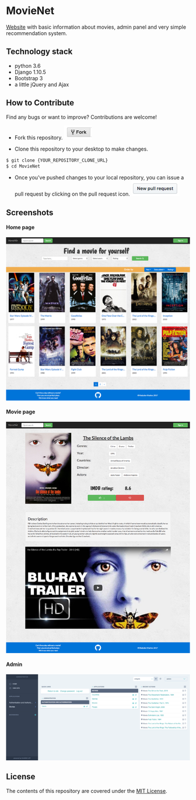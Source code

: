 # MovieNet
[Website](https://movie-net.herokuapp.com/) with basic information about
movies, admin panel and very simple recommendation system.

## Technology stack
- python 3.6
- Django 1.10.5
- Bootstrap 3
- a little jQuery and Ajax

## How to Contribute
Find any bugs or want to improve? Contributions are welcome!

- Fork this repository.
![Fork Icon](README_resources/fork-icon.png)

- Clone this repository to your desktop to make changes.
```sh
$ git clone {YOUR_REPOSITORY_CLONE_URL}
$ cd MovieNet
```
- Once you've pushed changes to your local repository, you can issue a
pull request by clicking on the pull request icon.
![Pull Request Icon](README_resources/pull-request-icon.png)

## Screenshots
#### Home page
![](README_resources/index_page.png)

#### Movie page
![](README_resources/movie_page.png)

#### Admin
![](README_resources/admin_page.png)


## License
The contents of this repository are covered under the [MIT License](LICENSE.txt).